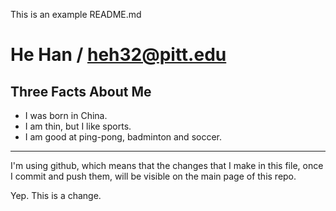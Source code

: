 This is an example README.md

He Han / heh32@pitt.edu
==================

Three Facts About Me
---

*   I was born in China.
*   I am thin, but I like sports.
*   I am good at ping-pong, badminton and soccer.

---

I'm using github, which means that the changes that I make in this file, once I commit and push them, will be visible on the main page of this repo. 

Yep. This is a change.
